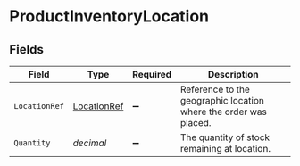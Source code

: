 # ProductInventoryLocation


## Fields

| Field                                                            | Type                                                             | Required                                                         | Description                                                      |
| ---------------------------------------------------------------- | ---------------------------------------------------------------- | ---------------------------------------------------------------- | ---------------------------------------------------------------- |
| `LocationRef`                                                    | [LocationRef](../../Models/Shared/LocationRef.md)                | :heavy_minus_sign:                                               | Reference to the geographic location where the order was placed. |
| `Quantity`                                                       | *decimal*                                                        | :heavy_minus_sign:                                               | The quantity of stock remaining at location.                     |